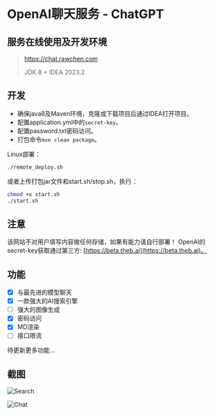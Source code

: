 # OpenAI聊天服务 - ChatGPT

## 服务在线使用及开发环境

> https://chat.rawchen.com
>
> JDK 8 + IDEA 2023.2

## 开发

* 确保java8及Maven环境，克隆或下载项目后通过IDEA打开项目。
* 配置application.yml中的`secret-key`。
* 配置password.txt密码访问。
* 打包命令`mvn clean package`。

Linux部署：
```bash
./remote_deploy.sh
```
或者上传打包jar文件和start.sh/stop.sh，执行：
```bash
chmod +x start.sh
./start.sh
```

## 注意

该网站不对用户填写内容做任何存储，如果有能力请自行部署！
OpenAI的secret-key获取通过第三方: [https://beta.theb.ai](https://beta.theb.ai)。

## 功能

- [x] 与最先进的模型聊天
- [x] 一款强大的AI搜索引擎
- [ ] 强大的图像生成
- [x] 密码访问
- [x] MD渲染
- [ ] 接口限流

待更新更多功能...

## 截图

![Search](https://rawchen.com/temp/chatgpt01.png)

![Chat](https://rawchen.com/temp/chatgpt02.png)
